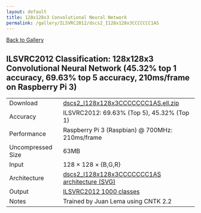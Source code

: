```yaml
---
layout: default
title: 128x128x3 Convolutional Neural Network
permalink: /gallery/ILSVRC2012/dscs2_I128x128x3CCCCCCC1AS
---
```


[Back to Gallery](/ELL/gallery)

## ILSVRC2012 Classification: 128x128x3 Convolutional Neural Network (45.32% top 1 accuracy, 69.63% top 5 accuracy, 210ms/frame on Raspberry Pi 3)

<table class="table table-striped table-bordered">
    <tr>
        <td> Download </td>
        <td colspan="3"> <a href="https://github.com/Microsoft/ELL-models/raw/master/models/ILSVRC2012/dscs2_I128x128x3CCCCCCC1AS/dscs2_I128x128x3CCCCCCC1AS.ell.zip">dscs2_I128x128x3CCCCCCC1AS.ell.zip</a></td>
    </tr>
    <tr>
        <td> Accuracy </td>
        <td colspan="3"> ILSVRC2012: 69.63% (Top 5), 45.32% (Top 1) </td>
    </tr>
    <tr>
        <td> Performance </td>
        <td colspan="3"> Raspberry Pi 3 (Raspbian) @ 700MHz: 210ms/frame </td>
    </tr>
    <tr>
        <td> Uncompressed Size </td>
        <td colspan="3"> 63MB </td>
    </tr>
    <tr>
        <td> Input </td>
        <td colspan="3"> 128 &times; 128 &times; {B,G,R} </td>
    </tr>
    <tr>
        <td> Architecture </td>
        <td>
            <a href="https://github.com/Microsoft/ELL-models/raw/master/models/ILSVRC2012/dscs2_I128x128x3CCCCCCC1AS/dscs2_I128x128x3CCCCCCC1AS.cntk.svg?sanitize=true" target="_blank">dscs2_I128x128x3CCCCCCC1AS architecture (SVG)</a>
        </td>
    </tr>
    <tr>
        <td> Output </td>
        <td colspan="3"> <a href="https://github.com/Microsoft/ELL-models/raw/master/models/ILSVRC2012/categories.txt">ILSVRC2012 1000 classes</a> </td>
    </tr>
    <tr>
        <td> Notes </td>
        <td colspan="3"> Trained by Juan Lema using CNTK 2.2 </td>
    </tr>
</table>

